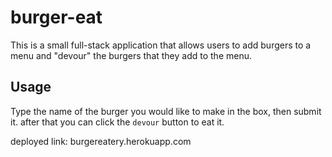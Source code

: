 # burger-eat
This is a small full-stack application that allows users to add burgers to a menu and "devour" the burgers that they add to the menu. 

## Usage
Type the name of the burger you would like to make in the box, then submit it.
after that you can click the `devour` button to eat it.

deployed link: burgereatery.herokuapp.com
